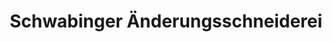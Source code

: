 ---
title: "Schwabinger Änderungsschneiderei"
url: /muenchen/schwabinger-aenderungsschneiderei/
shop: Schneiderei
---